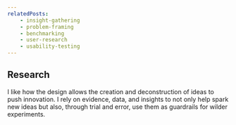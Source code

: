 ```yaml
---
relatedPosts:
    - insight-gathering
    - problem-framing
    - benchmarking
    - user-research
    - usability-testing
---
```

## Research

I like how the design allows the creation and deconstruction of ideas to push innovation. I rely on evidence, data, and insights to not only help spark new ideas but also, through trial and error, use them as guardrails for wilder experiments.